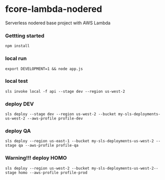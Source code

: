 # fcore-lambda-nodered #

Serverless nodered base project with AWS Lambda

### Gettting started
```
npm install
```

### local run
```
export DEVELOPMENT=1 && node app.js
```

### local test
```
sls invoke local -f api --stage dev --region us-west-2
```

### deploy DEV ###
```
sls deploy --stage dev --region us-west-2 --bucket my-sls-deployments-us-west-2 --aws-profile profile-dev
```

### deploy QA ###
```
sls deploy --region us-east-1 --bucket my-sls-deployments-us-west-2 --stage qa --aws-profile profile-qa
```

### Warning!!! deploy HOMO ###
```
sls deploy --region us-west-2 --bucket my-sls-deployments-us-west-2--stage homo --aws-profile profile-prod
```